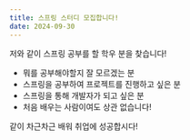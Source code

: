 ```yaml
---
title: 스프링 스터디 모집합니다!
date: 2024-09-30
---
```


저와 같이 스프링 공부를 할 학우 분을 찾습니다! 

  <!--more-->

- 뭐를 공부해야할지 잘 모르겠는 분
- 스프링을 공부하여 프로젝트를 진행하고 싶은 분
- 스프링을 통해 개발자가 되고 싶은 분
- 처음 배우는 사람이여도 상관 없습니다!

같이 차근차근 배워 취업에 성공합시다!

